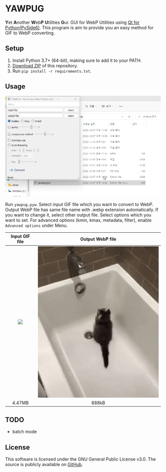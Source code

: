 # YAWPUG
**Y**et **A**nother **W**eb**P** **U**tilities **G**ui: GUI for WebP Utilities using [Qt for Python(PySide6)](https://doc.qt.io/qtforpython/).
This program is aim to provide you an easy method for GIF to WebP converting.

## Setup
1. Install Python 3.7+ (64-bit), making sure to add it to your PATH.
2. [Download ZIP](https://github.com/uaevuon/YAWPUG/archive/refs/heads/main.zip) of this repository.
3. Run `pip install -r requirements.txt`.

## Usage
![demo](demo.webp)

Run `yawpug.pyw`.
Select input GIF file which you want to convert to WebP.
Output WebP file has same file name with .webp extension automatically. If you want to change it, select other output file.
Select options which you want to set. For advanced options (kmin, kmax, metadata, filter), enable `Advanced options` under Menu.

| Input GIF file | Output WebP file |
| :---: | :---: |
| ![](1612930718742.gif)  |  ![](1612930718742.webp) |
| 4.47MB | 888kB |

## TODO
* batch mode

## License
This software is licensed under the GNU General Public License v3.0.
The source is publicly available on [GitHub](https://github.com/uaevuon/yawpug).
